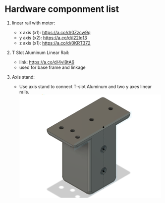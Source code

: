 # Hardware componment list

1. linear rail with motor:
	- x axis (x1): https://a.co/d/0Zzcw9q
	- y axis (x2): https://a.co/d/i22Iq13
	- z axis (x1): https://a.co/d/0KRT372

2. T Slot Aluminum Linear Rail:
	- link: https://a.co/d/4vl8tA6
	- used for base frame and linkage 
3. Axis stand:
	- Use axis stand to connect T-slot Aluminum and two y axes linear rails.
![The image of testing device](https://github.com/jsli96/handHapticforBlind/blob/main/hardware/axis_stand.png)